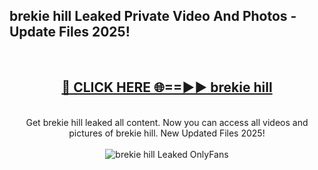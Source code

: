 <h2>brekie hill Leaked Private Video And Photos - Update Files 2025!</h2>
<br>
<div align="center">
<h2><a href="https://betterlinks.top/A2PfLJ" rel="nofollow">🔴 CLICK HERE 🌐==►► brekie hill</a></h2>
<br>
Get brekie hill leaked all content. Now you can access all videos and pictures of brekie hill. New Updated Files 2025!
<br>
<br>
<a href="https://betterlinks.top/A2PfLJ" rel="nofollow" data-target="animated-image.originalLink"><img src="https://i.imgur.com/dJHk4Zq.gif" alt="brekie hill Leaked  OnlyFans" style="max-width: 100%; display: inline-block;" data-target="animated-image.originalImage"></a>
</div>
<br>